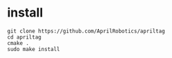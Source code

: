 # install
```
git clone https://github.com/AprilRobotics/apriltag
cd apriltag
cmake .
sudo make install
```